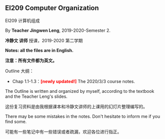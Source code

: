 ## EI209 Computer Organization

EI209 计算机组成

By **Teacher Jingwen Leng**, 2019-2020-Semester 2.

**冷静文 讲师** 授课，2019-2020 第二学期

**Notes: all the files are in English.**

**注意：所有文件都为英文。** 

Outline 大纲：

- Chap 1.1-1.3：<font color=red>**[newly updated!]**</font> The 2020/3/3 course notes.

The Outline is written and organized by myself, according to the textbook and the Teacher Leng's slides.

这份复习资料是由我根据课本和冷静文讲师的上课用的幻灯片整理编写的。

There may be some mistakes in the notes. Don't hesitate to inform me if you find some.

可能有一些笔记中有一些错误或者疏漏，欢迎各位进行指正。

